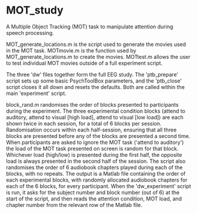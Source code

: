 # MOT_study
A Multiple Object Tracking (MOT) task to manipulate attention during speech processing.

MOT_generate_locations.m is the script used to generate the movies used in the MOT task.
MOTmovie.m is the function used by MOT_generate_locations.m to create the movies.
MOTtest.m allows the user to test individual MOT movies outside of a full experiment script.

The three 'dw' files together form the full EEG study. The 'ptb_prepare' script sets up some basic PsychToolBox parameters, and the 'ptb_close' script closes it all down and resets the defaults. Both are called within the main 'experiment' script.

block_rand.m randomises the order of blocks presented to participants during the experiment. The three experimental condition blocks (attend to auditory, attend to visual [high load], attend to visual [low load]) are each shown twice in each session, for a total of 6 blocks per session. Randomisation occurs within each half-session, ensuring that all three blocks are presented before any of the blocks are presented a second time. When participants are asked to ignore the MOT task ('attend to auditory') the load of the MOT task presented on screen is random for that block. Whichever load (high/low) is presented during the first half, the opposite load is always presented in the second half of the session. The script also randomises the order of 6 audiobook chapters played during each of the blocks, with no repeats. The output is a Matlab file containing the order of each experimental blocks, with randomly allocated audiobook chapters for each of the 6 blocks, for every participant. When the 'dw_experiment' script is run, it asks for the subject number and block number (out of 6) at the start of the script, and then reads the attention condition, MOT load, and chapter number from the relevant row of the Matlab file.